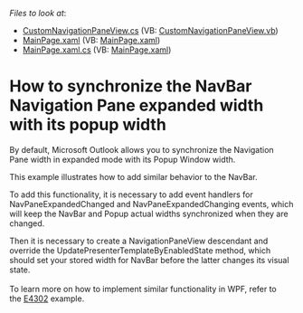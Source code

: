 <!-- default file list -->
*Files to look at*:

* [CustomNavigationPaneView.cs](./CS/NavBarSampleSL/CustomNavigationPaneView.cs) (VB: [CustomNavigationPaneView.vb](./VB/NavBarSampleSL/CustomNavigationPaneView.vb))
* [MainPage.xaml](./CS/NavBarSampleSL/MainPage.xaml) (VB: [MainPage.xaml](./VB/NavBarSampleSL/MainPage.xaml))
* [MainPage.xaml.cs](./CS/NavBarSampleSL/MainPage.xaml.cs) (VB: [MainPage.xaml](./VB/NavBarSampleSL/MainPage.xaml))
<!-- default file list end -->
# How to synchronize the NavBar Navigation Pane expanded width with its popup width


<p>By default, Microsoft Outlook allows you to synchronize the Navigation Pane width in expanded mode with its Popup Window width.</p>
<p>This example illustrates how to add similar behavior to the NavBar.</p>
<p>To add this functionality, it is necessary to add event handlers for NavPaneExpandedChanged and NavPaneExpandedChanging events, which will keep the NavBar and Popup actual widths synchronized when they are changed.</p>
<p>Then it is necessary to create a NavigationPaneView descendant and override the UpdatePresenterTemplateByEnabledState method, which should set your stored width for NavBar before the latter changes its visual state.<br /><br />To learn more on how to implement similar functionality in WPF, refer to the <a href="https://www.devexpress.com/Support/Center/p/E4302">E4302</a> example.</p>

<br/>


